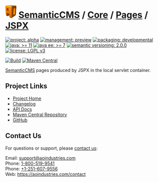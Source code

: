 # [<img src="ao-logo.png" alt="AO Logo" width="35" height="40">](https://github.com/aoindustries) [SemanticCMS](https://github.com/aoindustries/semanticcms) / [Core](https://github.com/aoindustries/semanticcms-core) / [Pages](https://github.com/aoindustries/semanticcms-core-pages) / [JSPX](https://github.com/aoindustries/semanticcms-core-pages-jspx)

[![project: alpha](https://semanticcms.com/ao-badges/project-alpha.svg)](https://aoindustries.com/life-cycle#project-alpha)
[![management: preview](https://semanticcms.com/ao-badges/management-preview.svg)](https://aoindustries.com/life-cycle#management-preview)
[![packaging: developmental](https://semanticcms.com/ao-badges/packaging-developmental.svg)](https://aoindustries.com/life-cycle#packaging-developmental)  
[![java: &gt;= 11](https://semanticcms.com/ao-badges/java-11.svg)](https://docs.oracle.com/en/java/javase/11/docs/api/)
[![java ee: &gt;= 7](https://semanticcms.com/ao-badges/javaee-7.svg)](https://docs.oracle.com/javaee/7/api/)
[![semantic versioning: 2.0.0](https://semanticcms.com/ao-badges/semver-2.0.0.svg)](http://semver.org/spec/v2.0.0.html)
[![license: LGPL v3](https://semanticcms.com/ao-badges/license-lgpl-3.0.svg)](https://www.gnu.org/licenses/lgpl-3.0)

[![Build](https://github.com/aoindustries/semanticcms-core-pages-jspx/workflows/Build/badge.svg?branch=master)](https://github.com/aoindustries/semanticcms-core-pages-jspx/actions?query=workflow%3ABuild)
[![Maven Central](https://maven-badges.herokuapp.com/maven-central/com.semanticcms/semanticcms-core-pages-jspx/badge.svg)](https://maven-badges.herokuapp.com/maven-central/com.semanticcms/semanticcms-core-pages-jspx)

[SemanticCMS](https://github.com/aoindustries/semanticcms) pages produced by JSPX in the local servlet container.

## Project Links
* [Project Home](https://semanticcms.com/core/pages/jspx/)
* [Changelog](https://semanticcms.com/core/pages/jspx/changelog)
* [API Docs](https://semanticcms.com/core/pages/jspx/apidocs/)
* [Maven Central Repository](https://search.maven.org/artifact/com.semanticcms/semanticcms-core-pages-jspx)
* [GitHub](https://github.com/aoindustries/semanticcms-core-pages-jspx)

## Contact Us
For questions or support, please [contact us](https://aoindustries.com/contact):

Email: [support@aoindustries.com](mailto:support@aoindustries.com)  
Phone: [1-800-519-9541](tel:1-800-519-9541)  
Phone: [+1-251-607-9556](tel:+1-251-607-9556)  
Web: https://aoindustries.com/contact
